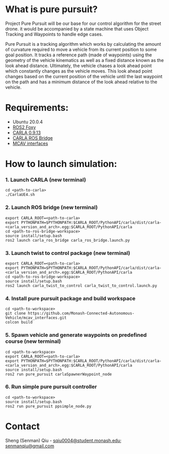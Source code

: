 # What is pure pursuit?
Project Pure Pursuit will be our base for our control algorithm for the street drone. it would be accompanied by a state machine that uses Object Tracking and Waypoints to handle edge cases.

Pure Pursuit is a tracking algorithm which works by calculating the amount of curvature required to move a vehicle from its current position to some goal position. It tracks a reference path (made of waypoints) using the geometry of the vehicle kinematics as well as a fixed distance known as the look ahead distance. Ultimately, the vehicle chases a look ahead point which constantly changes as the vehicle moves. This look ahead point changes based on the current position of the vehicle until the last waypoint on the path and has a minimum distance of the look ahead relative to the vehicle. 

# Requirements:
- Ubuntu 20.0.4
- [ROS2 Foxy](https://docs.ros.org/en/foxy/Installation/Ubuntu-Install-Debians.html)
- [CARLA 0.9.13](https://carla.readthedocs.io/en/latest/start_quickstart/#carla-installation) 
- [CARLA ROS Bridge](https://carla.readthedocs.io/projects/ros-bridge/en/latest/ros_installation_ros2/)
- [MCAV interfaces](https://github.com/Monash-Connected-Autonomous-Vehicle/mcav_interfaces)

# How to launch simulation:
### 1. Launch CARLA (new terminal)
    cd <path-to-carla>
    ./CarlaUE4.sh
### 2. Launch ROS bridge (new terminal)
    export CARLA_ROOT=<path-to-carla>
    export PYTHONPATH=$PYTHONPATH:$CARLA_ROOT/PythonAPI/carla/dist/carla-<carla_version_and_arch>.egg:$CARLA_ROOT/PythonAPI/carla
    cd <path-to-ros-bridge-workspace>
    source install/setup.bash
    ros2 launch carla_ros_bridge carla_ros_bridge.launch.py
### 3. Launch twist to control package (new terminal)
    export CARLA_ROOT=<path-to-carla>
    export PYTHONPATH=$PYTHONPATH:$CARLA_ROOT/PythonAPI/carla/dist/carla-<carla_version_and_arch>.egg:$CARLA_ROOT/PythonAPI/carla
    cd <path-to-ros-bridge-workspace>
    source install/setup.bash
    ros2 launch carla_twist_to_control carla_twist_to_control.launch.py
### 4. Install pure pursuit package and build workspace
    cd <path-to-workspace>
    git clone https://github.com/Monash-Connected-Autonomous-Vehicle/mcav_interfaces.git
    colcon build
### 5. Spawn vehicle and generate waypoints on predefined course (new terminal)
    cd <path-to-workspace>
    export CARLA_ROOT=<path-to-carla>
    export PYTHONPATH=$PYTHONPATH:$CARLA_ROOT/PythonAPI/carla/dist/carla-<carla_version_and_arch>.egg:$CARLA_ROOT/PythonAPI/carla
    source install/setup.bash
    ros2 run pure_pursuit carlaSpawnerWaypoint_node
### 6. Run simple pure pursuit controller
    cd <path-to-workspace>
    source install/setup.bash
    ros2 run pure_pursuit ppsimple_node.py

# Contact
Sheng (Senman) Qiu - sqiu0004@student.monash.edu; senmanqiu@gmail.com

